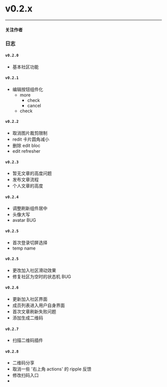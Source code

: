 # v0.2.x

---

#### 关注作者


### 日志

#### `v0.2.0`
+ 基本社区功能

#### `v0.2.1`

+ 编辑按钮组件化
  + more
	+ check
	+ cancel
  + check


#### `v0.2.2`
+ 取消图片裁剪限制
+ redit 卡片圆角减小
+ 删除 edit bloc
+ edit refresher

#### `v0.2.3`
+ 暂无文章的高度问题
+ 发布文章流程
+ 个人文章的高度

#### `v0.2.4`
+ 调整刷新组件居中
+ 头像大写
+ avatar BUG

#### `v0.2.5`
+ 首次登录切屏选择
+ temp name

#### `v0.2.5`
+ 更改加入社区滑动效果
+ 修复社区为空时的状态机 BUG

#### `v0.2.6`
+ 更新加入社区界面
+ 成员列表进入用户自身界面
+ 首次文章刷新失败问题
+ 添加生成二维码

#### `v0.2.7`
+ 扫描二维码插件

#### `v0.2.8`
+ 二维码分享
+ 取消一些 '右上角 actions' 的 ripple 反馈
+ 修改扫码入口
+ 
